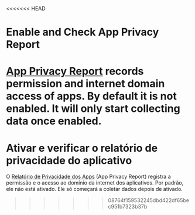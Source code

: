 <<<<<<< HEAD
# Enable and Check App Privacy Report

[App Privacy Report](https://support.apple.com/en-us/HT212958) records permission and internet domain access of apps. By default it is not enabled. It will only start collecting data once enabled.
=======
# Ativar e verificar o relatório de privacidade do aplicativo

O [Relatório de Privacidade dos Apps](https://support.apple.com/pt-br/102188) (App Privacy Report) registra a permissão e o acesso ao domínio da internet dos aplicativos. Por padrão, ele não está ativado. Ele só começará a coletar dados depois de ativado.
>>>>>>> 08764f159532245dbd422df65bec951b7323b37b
